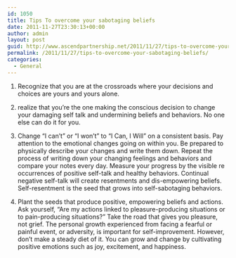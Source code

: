 ```yaml
---
id: 1050
title: Tips To overcome your sabotaging beliefs
date: 2011-11-27T23:30:13+00:00
author: admin
layout: post
guid: http://www.ascendpartnership.net/2011/11/27/tips-to-overcome-your-sabotaging-beliefs/
permalink: /2011/11/27/tips-to-overcome-your-sabotaging-beliefs/
categories:
  - General
---
```

1. Recognize that you are at the crossroads where your decisions and choices are yours and yours alone.

2. realize that you’re the one making the conscious decision to change your damaging self talk and undermining beliefs and behaviors. No one else can do it for you.

3. Change “I can’t” or “I won’t” to “I Can, I Will” on a consistent basis. Pay attention to the emotional changes going on within you. Be prepared to physically describe your changes and write them down. Repeat the process of writing down your changing feelings and behaviors and compare your notes every day. Measure your progress by the visible re occurrences of positive self-talk and healthy behaviors. Continual negative self-talk will create resentments and dis-empowering beliefs. Self-resentment is the seed that grows into self-sabotaging behaviors.

4. Plant the seeds that produce positive, empowering beliefs and actions. Ask yourself, “Are my actions linked to pleasure-producing situations or to pain-producing situations?” Take the road that gives you pleasure, not grief. The personal growth experienced from facing a fearful or painful event, or adversity, is important for self-improvement. However, don’t make a steady diet of it. You can grow and change by cultivating positive emotions such as joy, excitement, and happiness.